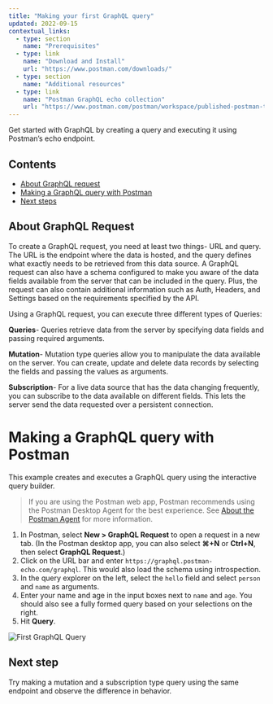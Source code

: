 ```yaml
---
title: "Making your first GraphQL query"
updated: 2022-09-15
contextual_links:
  - type: section
    name: "Prerequisites"
  - type: link
    name: "Download and Install"
    url: "https://www.postman.com/downloads/"
  - type: section
    name: "Additional resources"
  - type: link
    name: "Postman GraphQL echo collection"
    url: "https://www.postman.com/postman/workspace/published-postman-templates/collection/63c7d7701bfb72333ca216d4"
---
```


Get started with GraphQL by creating a query and executing it using Postman’s echo endpoint.

## Contents

- [About GraphQL request](#about-graphql-request)
- [Making a GraphQL query with Postman](#making-a-graphql-query-with-postman)
- [Next steps](#next-steps)

## About GraphQL Request

To create a GraphQL request, you need at least two things- URL and query. The URL is the endpoint where the data is hosted, and the query defines what exactly needs to be retrieved from this data source. A GraphQL request can also have a schema configured to make you aware of the data fields available from the server that can be included in the query. Plus, the request can also contain additional information such as Auth, Headers, and Settings based on the requirements specified by the API.

Using a GraphQL request, you can execute three different types of Queries:

**Queries**- Queries retrieve data from the server by specifying data fields and passing required arguments.

**Mutation**- Mutation type queries allow you to manipulate the data available on the server. You can create, update and delete data records by selecting the fields and passing the values as arguments.

**Subscription**- For a live data source that has the data changing frequently, you can subscribe to the data available on different fields. This lets the server send the data requested over a persistent connection.

# Making a GraphQL query with Postman

This example creates and executes a GraphQL query using the interactive query builder.

> If you are using the Postman web app, Postman recommends using the Postman Desktop Agent for the best experience. See [About the Postman Agent](https://learning.postman.com/docs/getting-started/about-postman-agent/) for more information.

1. In Postman, select **New > GraphQL Request** to open a request in a new tab. (In the Postman desktop app, you can also select **⌘+N** or **Ctrl+N**, then select **GraphQL Request**.)
2. Click on the URL bar and enter `https://graphql.postman-echo.com/graphql`. This would also load the schema using introspection.
3. In the query explorer on the left, select the `hello` field and select `person` and `name` as arguments.
4. Enter your name and age in the input boxes next to `name` and `age`. You should also see a fully formed query based on your selections on the right.
5. Hit **Query**.

![First GraphQL Query](https://blog.postman.com/wp-content/uploads/2023/02/graphql-schema-explorer.gif)

## Next step

Try making a mutation and a subscription type query using the same endpoint and observe the difference in behavior.
